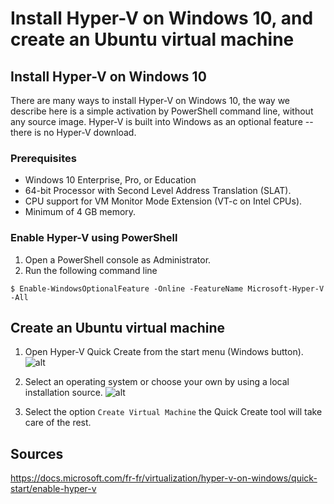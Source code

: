 # Install Hyper-V on Windows 10, and create an Ubuntu virtual machine

## Install Hyper-V on Windows 10
There are many ways to install Hyper-V on Windows 10, the way we describe here is a simple activation by PowerShell command line, without any source image.
Hyper-V is built into Windows as an optional feature -- there is no Hyper-V download.

### Prerequisites
   * Windows 10 Enterprise, Pro, or Education
   * 64-bit Processor with Second Level Address Translation (SLAT).
   * CPU support for VM Monitor Mode Extension (VT-c on Intel CPUs).
   * Minimum of 4 GB memory.

### Enable Hyper-V using PowerShell
1. Open a PowerShell console as Administrator.
2. Run the following command line
```
$ Enable-WindowsOptionalFeature -Online -FeatureName Microsoft-Hyper-V -All
```

## Create an Ubuntu virtual machine
1. Open Hyper-V Quick Create from the start menu (Windows button).
   ![alt](https://docs.microsoft.com/en-us/virtualization/hyper-v-on-windows/quick-start/media/quick-create-start-menu.png)
   
2. Select an operating system or choose your own by using a local installation source.
   ![alt](https://docs.microsoft.com/en-us/virtualization/hyper-v-on-windows/quick-start/media/vmgallery.png)

3. Select the option `Create Virtual Machine`
the Quick Create tool will take care of the rest.


## Sources
https://docs.microsoft.com/fr-fr/virtualization/hyper-v-on-windows/quick-start/enable-hyper-v